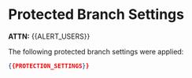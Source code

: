 # Protected Branch Settings

**ATTN:** {{ALERT_USERS}} 

The following protected branch settings were applied: 

```json 
{{PROTECTION_SETTINGS}}
```